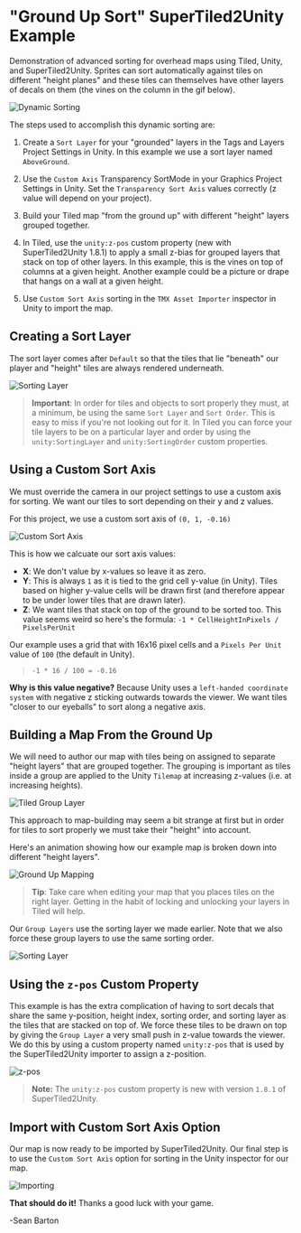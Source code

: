 # "Ground Up Sort" SuperTiled2Unity Example

Demonstration of advanced sorting for overhead maps using Tiled, Unity, and SuperTiled2Unity. Sprites can sort automatically against tiles on different "height planes" and these tiles can themselves have other layers of decals on them (the vines on the column in the gif below).

![Dynamic Sorting](docs/tile-object-sorting.gif)

The steps used to accomplish this dynamic sorting are:

1. Create a `Sort Layer` for your "grounded" layers in the Tags and Layers Project Settings in Unity. In this example we use a sort layer named `AboveGround`.

1. Use the `Custom Axis` Transparency SortMode in your Graphics Project Settings in Unity. Set the `Transparency Sort Axis` values correctly (z value will depend on your project).

1. Build your Tiled map "from the ground up" with different "height" layers grouped together.

1. In Tiled, use the `unity:z-pos` custom property (new with SuperTiled2Unity 1.8.1) to apply a small z-bias for grouped layers that stack on top of other layers. In this example, this is the vines on top of columns at a given height. Another example could be a picture or drape that hangs on a wall at a given height.

1. Use `Custom Sort Axis` sorting in the `TMX Asset Importer` inspector in Unity to import the map.

Creating a Sort Layer
---------------------

The sort layer comes after `Default` so that the tiles that lie "beneath" our player and "height" tiles are always rendered underneath.

![Sorting Layer](docs/sorting-layer.png)

> **Important**: In order for tiles and objects to sort properly they must, at a minimum, be using the same `Sort Layer` and `Sort Order`. This is easy to miss if you're not looking out for it. In Tiled you can force your tile layers to be on a particular layer and order by using the `unity:SortingLayer` and `unity:SortingOrder` custom properties.

Using a Custom Sort Axis
------------------------

We must override the camera in our project settings to use a custom axis for sorting. We want our tiles to sort depending on their y and z values.

For this project, we use a custom sort axis of `(0, 1, -0.16)`

![Custom Sort Axis](docs/custom-sort-axis.png)

This is how we calcuate our sort axis values:
* **X**: We don't value by x-values so leave it as zero.
* **Y**: This is always `1` as it is tied to the grid cell y-value (in Unity). Tiles based on higher y-value cells will be drawn first (and therefore appear to be under lower tiles that are drawn later).
* **Z**: We want tiles that stack on top of the ground to be sorted too. This value seems weird so here's the formula: `-1 * CellHeightInPixels / PixelsPerUnit`

Our example uses a grid that with 16x16 pixel cells and a `Pixels Per Unit` value of `100` (the default in Unity).

> `-1 * 16 / 100 = -0.16`

**Why is this value negative?** Because Unity uses a `left-handed coordinate system` with negative z sticking outwards towards the viewer. We want tiles "closer to our eyeballs" to sort along a negative axis.

Building a Map From the Ground Up
---------------------------------

We will need to author our map with tiles being on assigned to separate "height layers" that are grouped together. The grouping is important as tiles inside a group are applied to the Unity `Tilemap` at increasing z-values (i.e. at increasing heights).

![Tiled Group Layer](docs/tiled-group-layer.png)

This approach to map-building may seem a bit strange at first but in order for tiles to sort properly we must take their "height" into account.

Here's an animation showing how our example map is broken down into different "height layers".

![Ground Up Mapping](docs/map-ground-up.gif)

> **Tip**: Take care when editing your map that you places tiles on the right layer. Getting in the habit of locking and unlocking your layers in Tiled will help.

Our `Group Layers` use the sorting layer we made earlier. Note that we also force these group layers to use the same sorting order.

![Sorting Layer](docs/sorting-layer-property.png)

Using the `z-pos` Custom Property
-------------------------------

This example is has the extra complication of having to sort decals that share the same y-position, height index, sorting order, and sorting layer as the tiles that are stacked on top of. We force these tiles to be drawn on top by giving the `Group Layer` a very small push in z-value towards the viewer. We do this by using a custom property named `unity:z-pos` that is used by the SuperTiled2Unity importer to assign a z-position.

![z-pos](docs/z-pos.png)

> **Note:** The `unity:z-pos` custom property is new with version `1.8.1` of SuperTiled2Unity.

Import with Custom Sort Axis Option
-----------------------------------

Our map is now ready to be imported by SuperTiled2Unity. Our final step is to use the `Custom Sort Axis` option for sorting in the Unity inspector for our map.

![Importing](docs/import-map.png)

**That should do it!** Thanks a good luck with your game.

-Sean Barton